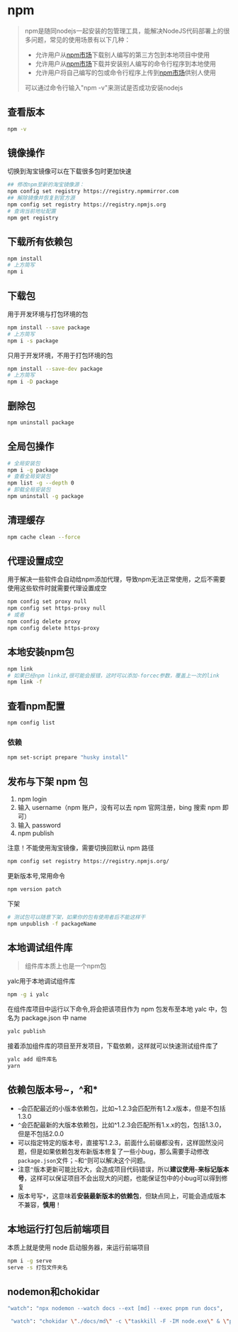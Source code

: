 #  npm

> npm是随同nodejs一起安装的包管理工具，能解决NodeJS代码部署上的很多问题，常见的使用场景有以下几种：
>
> - 允许用户从[npm市场](https://www.npmjs.com/)下载别人编写的第三方包到本地项目中使用
> - 允许用户从[npm市场](https://www.npmjs.com/)下载并安装别人编写的命令行程序到本地使用
> - 允许用户将自己编写的包或命令行程序上传到[npm市场](https://www.npmjs.com/)供别人使用
>
> 可以通过命令行输入"npm -v"来测试是否成功安装nodejs

## 查看版本

```sh
npm -v
```

## 镜像操作

切换到淘宝镜像可以在下载很多包时更加快速

```sh
## 修改npm至新的淘宝镜像源：
npm config set registry https://registry.npmmirror.com
## 解除镜像并恢复到官方源
npm config set registry https://registry.npmjs.org
# 查询当前地址配置
npm get registry
```

## 下载所有依赖包

```sh
npm install
# 上方简写
npm i 
```

## 下载包

用于开发环境与打包环境的包

```sh
npm install --save package
# 上方简写
npm i -s package
```

只用于开发环境，不用于打包环境的包

```sh
npm install --save-dev package
# 上方简写
npm i -D package
```

## 删除包

```sh
npm uninstall package
```

## 全局包操作

```sh
# 全局安装包
npm i -g package
# 查看全局安装包
npm list -g --depth 0
# 卸载全局安装包
npm uninstall -g package
```

## 清理缓存

```sh
npm cache clean --force
```

## 代理设置成空

用于解决一些软件会自动给npm添加代理，导致npm无法正常使用，之后不需要使用这些软件时就需要代理设置成空

```sh
npm config set proxy null
npm config set https-proxy null
# 或者
npm config delete proxy
npm config delete https-proxy
```

## 本地安装npm包

```sh
npm link
# 如果已经npm link过,很可能会报错，这时可以添加-forcec参数，覆盖上一次的link
npm link -f
```

## 查看npm配置

```sh
npm config list
```

### 依赖

```sh
npm set-script prepare "husky install"
```

## 发布与下架 npm 包

1. npm login
2. 输入 username（npm 账户，没有可以去 npm 官网注册，bing 搜索 npm 即可）
3. 输入 password
4. npm publish

注意！不能使用淘宝镜像，需要切换回默认 npm 路径

```sh
npm config set registry https://registry.npmjs.org/
```

更新版本号,常用命令

```sh
npm version patch
```

下架

```sh
# 测试包可以随意下架，如果你的包有使用者后不能这样干
npm unpublish -f packageName
```

## 本地调试组件库

> 组件库本质上也是一个npm包

yalc用于本地调试组件库

```sh
npm -g i yalc
```

在组件库项目中运行以下命令,将会把该项目作为 npm 包发布至本地 yalc 中，包名为 package.json 中 name

```sh
yalc publish
```

接着添加组件库的项目至开发项目，下载依赖，这样就可以快速测试组件库了

```sh
yalc add 组件库名
yarn
```

## 依赖包版本号~，^和*

- `~`会匹配最近的小版本依赖包，比如~1.2.3会匹配所有1.2.x版本，但是不包括1.3.0
- `^`会匹配最新的大版本依赖包，比如^1.2.3会匹配所有1.x.x的包，包括1.3.0，但是不包括2.0.0
- 可以指定特定的版本号，直接写1.2.3，前面什么前缀都没有，这样固然没问题，但是如果依赖包发布新版本修复了一些小bug，那么需要手动修改`package.json`文件；`~`和`^`则可以解决这个问题。
- 注意`^`版本更新可能比较大，会造成项目代码错误，所以**建议使用`~`来标记版本号**，这样可以保证项目不会出现大的问题，也能保证包中的小bug可以得到修复
- 版本号写`*`，这意味着**安装最新版本的依赖包**，但缺点同上，可能会造成版本不兼容，**慎用**！

## 本地运行打包后前端项目

本质上就是使用 node 启动服务器，来运行前端项目

```sh
npm i -g serve
serve -s 打包文件夹名
```

## nodemon和chokidar

```sh
"watch": "npx nodemon --watch docs --ext [md] --exec pnpm run docs",
```

```sh
 "watch": "chokidar \"./docs/md\" -c \"taskkill -F -IM node.exe\" & \"pnpm run docs\"",
```

